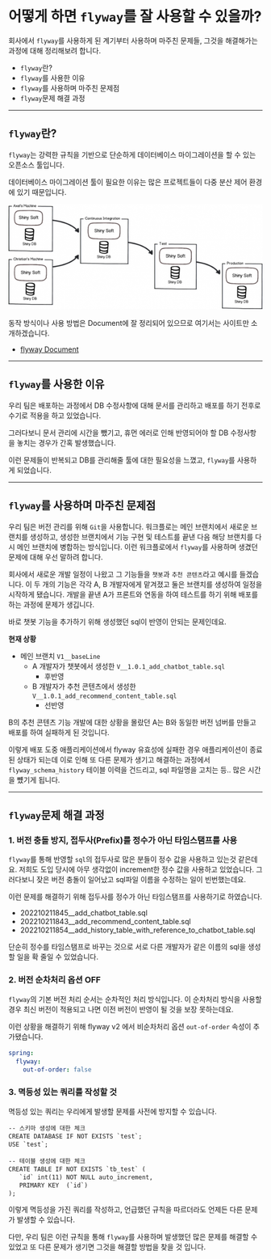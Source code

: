 # 어떻게 하면 `flyway`를 잘 사용할 수 있을까?

회사에서 `flyway`를 사용하게 된 계기부터 사용하며 마주친 문제들, 그것을 해결해가는 과정에 대해 정리해보려 합니다.

- `flyway`란?
- `flyway`를 사용한 이유
- `flyway`를 사용하며 마주친 문제점
- `flyway`문제 해결 과정

---

## `flyway`란?

`flyway`는 강력한 규칙을 기반으로 단순하게 데이터베이스 마이그레이션을 할 수 있는 오픈소스 툴입니다.

데이터베이스 마이그레이션 툴이 필요한 이유는 많은 프로젝트들이 다중 분산 제어 환경에 있기 때문입니다.

![img.png](images/flyway/img.png)

동작 방식이나 사용 방법은 Document에 잘 정리되어 있으므로 여기서는 사이트만 소개하겠습니다.

- [flyway Document](https://flywaydb.org/documentation/)


---

## `flyway`를 사용한 이유

우리 팀은 배포하는 과정에서 DB 수정사항에 대해 문서를 관리하고 배포를 하기 전후로 수기로 적용을 하고 있었습니다.

그러다보니 문서 관리에 시간을 뺐기고, 휴먼 에러로 인해 반영되어야 할 DB 수정사항을 놓치는 경우가 간혹 발생했습니다. 

이런 문제들이 반복되고 DB를 관리해줄 툴에 대한 필요성을 느꼈고, `flyway`를 사용하게 되었습니다.  

---

## `flyway`를 사용하며 마주친 문제점
우리 팀은 버전 관리를 위해 `Git`을 사용합니다. 워크플로는 메인 브랜치에서 새로운 브랜치를 생성하고, 생성한 브랜치에서 기능 구현 및 테스트를 끝낸 다음 해당 브랜치를 다시 메인 브랜치에 병합하는 방식입니다.
이런 워크플로에서 `flyway`를 사용하며 생겼던 문제에 대해 우선 말하려 합니다.


회사에서 새로운 개발 일정이 나왔고 그 기능들을 `챗봇`과 `추천 콘텐츠`라고 예시를 들겠습니다. 이 두 개의 기능은 각각 A, B 개발자에게 맡겨졌고 둘은 브랜치를 생성하여 일정을 시작하게 됐습니다.
개발을 끝낸 A가 프론트와 연동을 하여 테스트를 하기 위해 배포를 하는 과정에 문제가 생깁니다. 

바로 챗봇 기능을 추가하기 위해 생성했던 sql이 반영이 안되는 문제인데요.

**현재 상황** 
- 메인 브랜치 `V1__baseLine`  
  - A 개발자가 챗봇에서 생성한 `V__1.0.1_add_chatbot_table.sql` 
    - 후반영
  - B 개발자가 추천 콘텐츠에서 생성한 `V__1.0.1_add_recommend_content_table.sql` 
    - 선반영 

B의 추천 콘텐츠 기능 개발에 대한 상황을 몰랐던 A는 B와 동일한 버전 넘버를 만들고 배포를 하여 실패하게 된 것입니다.

이렇게 배포 도중 애플리케이션에서 flyway 유효성에 실패한 경우 애플리케이션이 종료된 상태가 되는데 이로 인해 또 다른 문제가 생기고 해결하는 과정에서 `flyway_schema_history` 테이블 이력을 건드리고, sql 파일명을 고치는 등.. 많은 시간을 뻈기게 됩니다.  


---

## `flyway`문제 해결 과정

### 1. 버전 충돌 방지, 접두사(Prefix)를 정수가 아닌 타임스탬프를 사용 

`flyway`를 통해 반영할 `sql`의 접두사로 많은 분들이 정수 값을 사용하고 있는것 같은데요. 저희도 도입 당시에 아무 생각없이 increment한 정수 값을 사용하고 있었습니다. 
그러다보니 잦은 버전 충돌이 일어났고 sql파일 이름을 수정하는 일이 빈번했는데요.

이런 문제를 해결하기 위해 접두사를 정수가 아닌 타임스탬프를 사용하기로 하였습니다.

- 202210211845__add_chatbot_table.sql
- 202210211843__add_recommend_content_table.sql
- 202210211854__add_history_table_with_reference_to_chatbot_table.sql

단순히 정수를 타임스탬프로 바꾸는 것으로 서로 다른 개발자가 같은 이름의 sql을 생성할 일을 확 줄일 수 있었습니다.

### 2. 버전 순차처리 옵션 OFF

`flyway`의 기본 버전 처리 순서는 순차적인 처리 방식입니다. 이 순차처리 방식을 사용할 경우 최신 버전이 적용되고 나면 이전 버전이 반영이 될 것을 보장 못하는데요.

이런 상황을 해결하기 위해 flyway v2 에서 비순차처리 옵션 `out-of-order` 속성이 추가됐습니다.

```yaml
spring:
  flyway:
    out-of-order: false
```

### 3. 멱등성 있는 쿼리를 작성할 것 

멱등성 있는 쿼리는 우리에게 발생할 문제를 사전에 방지할 수 있습니다.

```mysql
-- 스키마 생성에 대한 체크
CREATE DATABASE IF NOT EXISTS `test`;
USE `test`;

-- 테이블 생성에 대한 체크
CREATE TABLE IF NOT EXISTS `tb_test` (
   `id` int(11) NOT NULL auto_increment,
   PRIMARY KEY  (`id`)
);
```

이렇게 멱등성을 가진 쿼리를 작성하고, 언급했던 규칙을 따르더라도 언제든 다른 문제가 발생할 수 있습니다.

다만, 우리 팀은 이런 규칙을 통해 `flyway`를 사용하며 발생했던 많은 문제를 해결할 수 있었고 또 다른 문제가 생기면 그것을 해결할 방법을 찾을 것 입니다.   